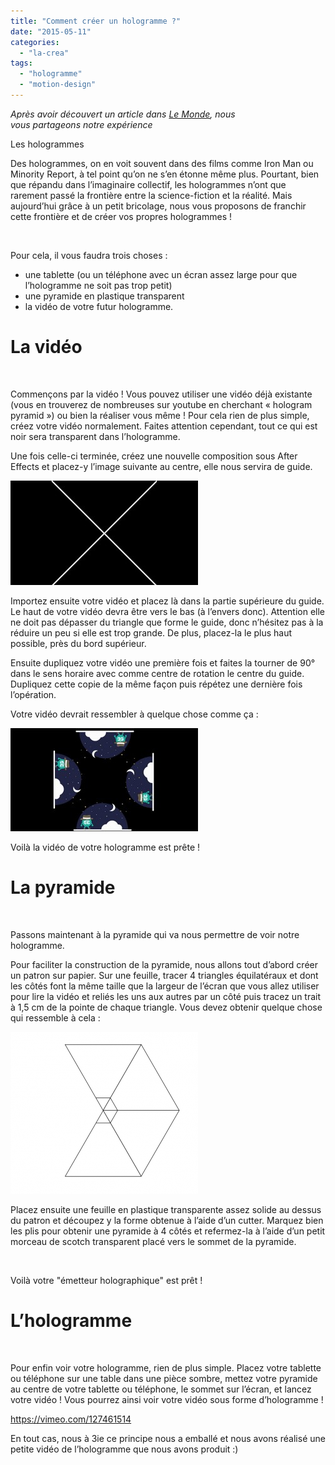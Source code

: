 ```yaml
---
title: "Comment créer un hologramme ?"
date: "2015-05-11"
categories: 
  - "la-crea"
tags: 
  - "hologramme"
  - "motion-design"
---
```


_Après avoir découvert un article dans [Le Monde](http://www.lemonde.fr/pixels/article/2015/03/27/on-a-teste-pour-vous-l-hologramme-fait-maison-en-dix-minutes-chrono_4602295_4408996.html), nous vous partageons notre expérience_

Les hologrammes

Des hologrammes, on en voit souvent dans des films comme Iron Man ou Minority Report, à tel point qu’on ne s’en étonne même plus. Pourtant, bien que répandu dans l’imaginaire collectif, les hologrammes n’ont que rarement passé la frontière entre la science-fiction et la réalité. Mais aujourd’hui grâce à un petit bricolage, nous vous proposons de franchir cette frontière et de créer vos propres hologrammes !

 

Pour cela, il vous faudra trois choses :

- une tablette (ou un téléphone avec un écran assez large pour que l’hologramme ne soit pas trop petit)
- une pyramide en plastique transparent
- la vidéo de votre futur hologramme.

# La vidéo

 

Commençons par la vidéo ! Vous pouvez utiliser une vidéo déjà existante (vous en trouverez de nombreuses sur youtube en cherchant « hologram pyramid ») ou bien la réaliser vous même ! Pour cela rien de plus simple, créez votre vidéo normalement. Faites attention cependant, tout ce qui est noir sera transparent dans l’hologramme.

Une fois celle-ci terminée, créez une nouvelle composition sous After Effects et placez-y l’image suivante au centre, elle nous servira de guide.

[![guide_video](/assets/images/guide_video-300x167.jpg)](https://blog.3ie.fr/wp-content/uploads/2015/05/guide_video.jpg)

Importez ensuite votre vidéo et placez là dans la partie supérieure du guide. Le haut de votre vidéo devra être vers le bas (à l’envers donc). Attention elle ne doit pas dépasser du triangle que forme le guide, donc n’hésitez pas à la réduire un peu si elle est trop grande. De plus, placez-la le plus haut possible, près du bord supérieur.

Ensuite dupliquez votre vidéo une première fois et faites la tourner de 90° dans le sens horaire avec comme centre de rotation le centre du guide. Dupliquez cette copie de la même façon puis répétez une dernière fois l’opération.

Votre vidéo devrait ressembler à quelque chose comme ça :

[![exemple_video](/assets/images/exemple_video-300x165.jpg)](https://blog.3ie.fr/wp-content/uploads/2015/05/exemple_video.jpg)

Voilà la vidéo de votre hologramme est prête !

# La pyramide

 

Passons maintenant à la pyramide qui va nous permettre de voir notre hologramme.

Pour faciliter la construction de la pyramide, nous allons tout d’abord créer un patron sur papier. Sur une feuille, tracer 4 triangles équilatéraux et dont les côtés font la même taille que la largeur de l’écran que vous allez utiliser pour lire la vidéo et reliés les uns aux autres par un côté puis tracez un trait à 1,5 cm de la pointe de chaque triangle. Vous devez obtenir quelque chose qui ressemble à cela :

[![patron_papier](/assets/images/patron_papier-300x259.png)](https://blog.3ie.fr/wp-content/uploads/2015/05/patron_papier.png)

Placez ensuite une feuille en plastique transparente assez solide au dessus du patron et découpez y la forme obtenue à l’aide d’un cutter. Marquez bien les plis pour obtenir une pyramide à 4 côtés et refermez-la à l’aide d’un petit morceau de scotch transparent placé vers le sommet de la pyramide.

 

Voilà votre "émetteur holographique" est prêt !

# L’hologramme

 

Pour enfin voir votre hologramme, rien de plus simple. Placez votre tablette ou téléphone sur une table dans une pièce sombre, mettez votre pyramide au centre de votre tablette ou téléphone, le sommet sur l’écran, et lancez votre vidéo ! Vous pourrez ainsi voir votre vidéo sous forme d’hologramme !

https://vimeo.com/127461514

En tout cas, nous à 3ie ce principe nous a emballé et nous avons réalisé une petite vidéo de l’hologramme que nous avons produit :)
